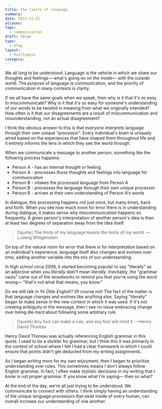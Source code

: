 ```yaml
---
title: The limits of language
summary:
date: 2023-11-22
aliases:
tags:
  - communication
draft: false
type:
  - blog
layout:
  - PostSimple
category:
---
```


We all long to be understood. Language is the vehicle in which we share our thoughts and feelings— what's going on on the inside— with the outside world. The purpose of language is communication, and the priority of communication in many contexts is clarity.

If we all have the same goals when we speak, then why is it that it's so easy to miscommunicate? Why is it that it's so easy for someone's understanding of our words to be twisted in meaning from what we originally intended? How often is it that our disagreements are a result of miscommunication and misunderstanding, not an actual disagreement?

I think the obvious answer to this is that everyone interprets language through their own unique "processor". Every individual's brain is uniquely wired based on the experiences that have shaped them throughout life and it entirely informs the lens in which they see the world through.

When we communicate a message to another person, something like the following process happens:

- Person A - has an internal thought or feeling
- Person A - processes those thoughts and feelings into language for communication
- Person B - intakes the processed language from Person A
- Person B - processes the language through their own unique processor
- Person B - arrives at their own understanding of Person A's words

In dialogue, this processing happens not just once, but many times, back and forth. When you see how much room for error there is in understanding during dialogue, it makes sense why miscommunication happens so frequently. A given person's interpretation of another person's idea is then at least two degrees of separation away from the idea itself.

> [!quote] The limits of my language means the limits of my world. — Ludwig Wittgenstein

On top of the natural room for error that there is for interpretation based on an individual's experience, language itself also changes and evolves over time, adding another variable into the mix of our understanding.

In high school circa 2009, it started becoming popular to say "literally" as an adjective when you _literally_ didn't mean _literally_. Inevitably, the "grammar nazis" came out of the woodworks to remind you that you're using the word wrong— "that's not what that means, you know."

Do we still talk in _Ye Olde English_? Of course not! The fact of the matter is that language changes and evolves like anything else. Saying "literally" began to make sense in the new context in which it was used. If it's not creating ambiguity in the message, then I see no issue embracing change over being die-hard about following some arbitrary rule.

> [!quote] Any fool can make a rule, and any fool will mind it. —Henry David Thoreau

Henry David Thoreau was actually referencing English grammar in this quote. I used to be a stickler for grammar, but I think this it was primarily in the context of school where I felt I had a clear framework in which I could ensure that points didn't get deducted from my writing assignments.

As I began writing more for my own enjoyment, then I began to prioritize understanding over rules. This sometimes means I don't always follow English grammar. In fact, I often make stylistic decisions in my writing that I _know_ is not proper grammar. If you know what I'm saying— then so what?

At the end of the day, we're all just trying to be understood. We communicate to connect with others. I think simply having an understanding of the unique language processors that exist inside of every human, can overall increase our understanding of one another.
